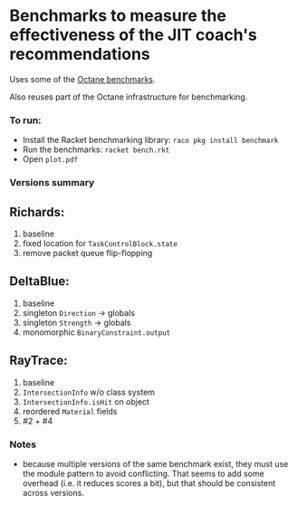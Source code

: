 Benchmarks to measure the effectiveness of the JIT coach's recommendations
==========================================================================

Uses some of the [Octane benchmarks](https://code.google.com/p/octane-benchmark/).

Also reuses part of the Octane infrastructure for benchmarking.


### To run:
* Install the Racket benchmarking library: `raco pkg install benchmark`
* Run the benchmarks: `racket bench.rkt`
* Open `plot.pdf`


### Versions summary
## Richards:
  1. baseline
  2. fixed location for `TaskControlBlock.state`
  3. remove packet queue flip-flopping
## DeltaBlue:
  1. baseline
  2. singleton `Direction` → globals
  3. singleton `Strength` → globals
  4. monomorphic `BinaryConstraint.output`
## RayTrace:
  1. baseline
  2. `IntersectionInfo` w/o class system
  3. `IntersectionInfo.isHit` on object
  4. reordered `Material` fields
  5. #2 + #4


### Notes
* because multiple versions of the same benchmark exist, they must use the
  module pattern to avoid conflicting. That seems to add some overhead (i.e.
  it reduces scores a bit), but that should be consistent across versions.
